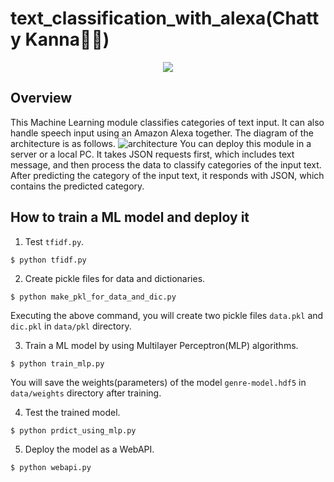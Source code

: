 # text_classification_with_alexa(Chatty Kanna👧🏻)
<p align="center">
  <img src="https://user-images.githubusercontent.com/37681936/48673899-b1c00b00-eb89-11e8-8861-69c980fcc70a.PNG">
</p>

## Overview
This Machine Learning module classifies categories of text input. It can also handle speech input using an Amazon Alexa together.
The diagram of the architecture is as follows.
![architecture](https://user-images.githubusercontent.com/37681936/48673918-fc418780-eb89-11e8-9263-6d41d0570655.PNG)
You can deploy this module in a server or a local PC. It takes JSON requests first, which includes text message, and then process the data to classify categories of the input text. After predicting the category of the input text, it responds with JSON, which contains the predicted category.

## How to train a ML model and deploy it
1. Test `tfidf.py`.
```console
$ python tfidf.py
```

2. Create pickle files for data and dictionaries.
```console
$ python make_pkl_for_data_and_dic.py
```
Executing the above command, you will create two pickle files `data.pkl` and `dic.pkl` in `data/pkl` directory.

3. Train a ML model by using Multilayer Perceptron(MLP) algorithms.
```console
$ python train_mlp.py
```
You will save the weights(parameters) of the model `genre-model.hdf5` in `data/weights` directory after training.

4. Test the trained model.
```console
$ python prdict_using_mlp.py
```

5. Deploy the model as a WebAPI.
```console
$ python webapi.py
```
